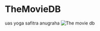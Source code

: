 # TheMovieDB
uas yoga safitra anugraha
![The movie db](https://github.com/YogaSafitra/TheMovieDB/tree/bottomnavigation/ss%20yoga)
